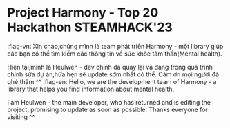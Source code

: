 # Project Harmony - Top 20 Hackathon STEAMHACK'23 
:flag-vn:
Xin chào,chúng mình là team phát triển Harmony - một library giúp các bạn có thể tìm kiếm các thông tin về sức khỏe tâm thần(Mental health).

Hiện tại,mình là Heulwen - dev chính đã quay lại và đang trong quá trình chỉnh sửa dự án,hứa hẹn sẽ update sớm nhất có thể.
Cảm ơn mọi người đã ghé thăm ^^ 
:flag-en:
Hello, we are the development team of Harmony - a library that helps you find information about mental health.

I am Heulwen - the main developer, who has returned and is editing the project, promising to update as soon as possible.
Thanks everyone for visiting ^^